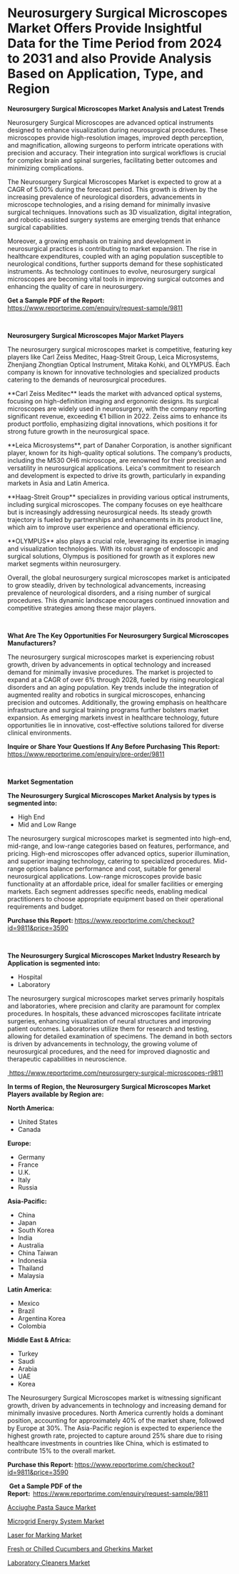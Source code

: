 <p><h1>Neurosurgery Surgical Microscopes Market Offers Provide Insightful Data for the Time Period from 2024 to 2031 and also Provide Analysis Based on Application, Type, and Region</h1></p><p><strong>Neurosurgery Surgical Microscopes Market Analysis and Latest Trends</strong></p>
<p><p>Neurosurgery Surgical Microscopes are advanced optical instruments designed to enhance visualization during neurosurgical procedures. These microscopes provide high-resolution images, improved depth perception, and magnification, allowing surgeons to perform intricate operations with precision and accuracy. Their integration into surgical workflows is crucial for complex brain and spinal surgeries, facilitating better outcomes and minimizing complications.</p><p>The Neurosurgery Surgical Microscopes Market is expected to grow at a CAGR of 5.00% during the forecast period. This growth is driven by the increasing prevalence of neurological disorders, advancements in microscope technologies, and a rising demand for minimally invasive surgical techniques. Innovations such as 3D visualization, digital integration, and robotic-assisted surgery systems are emerging trends that enhance surgical capabilities.</p><p>Moreover, a growing emphasis on training and development in neurosurgical practices is contributing to market expansion. The rise in healthcare expenditures, coupled with an aging population susceptible to neurological conditions, further supports demand for these sophisticated instruments. As technology continues to evolve, neurosurgery surgical microscopes are becoming vital tools in improving surgical outcomes and enhancing the quality of care in neurosurgery.</p></p>
<p><strong>Get a Sample PDF of the Report:&nbsp;</strong> <a href="https://www.reportprime.com/enquiry/request-sample/9811?utm_campaign=1259&utm_medium=2&utm_source=Github&utm_content=ia&utm_term=10102024&utm_id=neurosurgery-surgical-microscopes">https://www.reportprime.com/enquiry/request-sample/9811</a></p>
<p>&nbsp;</p>
<p><strong>Neurosurgery Surgical Microscopes Major Market Players</strong></p>
<p><p>The neurosurgery surgical microscopes market is competitive, featuring key players like Carl Zeiss Meditec, Haag-Streit Group, Leica Microsystems, Zhenjiang Zhongtian Optical Instrument, Mitaka Kohki, and OLYMPUS. Each company is known for innovative technologies and specialized products catering to the demands of neurosurgical procedures.</p><p>**Carl Zeiss Meditec** leads the market with advanced optical systems, focusing on high-definition imaging and ergonomic designs. Its surgical microscopes are widely used in neurosurgery, with the company reporting significant revenue, exceeding €1 billion in 2022. Zeiss aims to enhance its product portfolio, emphasizing digital innovations, which positions it for strong future growth in the neurosurgical space.</p><p>**Leica Microsystems**, part of Danaher Corporation, is another significant player, known for its high-quality optical solutions. The company’s products, including the M530 OH6 microscope, are renowned for their precision and versatility in neurosurgical applications. Leica's commitment to research and development is expected to drive its growth, particularly in expanding markets in Asia and Latin America.</p><p>**Haag-Streit Group** specializes in providing various optical instruments, including surgical microscopes. The company focuses on eye healthcare but is increasingly addressing neurosurgical needs. Its steady growth trajectory is fueled by partnerships and enhancements in its product line, which aim to improve user experience and operational efficiency.</p><p>**OLYMPUS** also plays a crucial role, leveraging its expertise in imaging and visualization technologies. With its robust range of endoscopic and surgical solutions, Olympus is positioned for growth as it explores new market segments within neurosurgery.</p><p>Overall, the global neurosurgery surgical microscopes market is anticipated to grow steadily, driven by technological advancements, increasing prevalence of neurological disorders, and a rising number of surgical procedures. This dynamic landscape encourages continued innovation and competitive strategies among these major players.</p></p>
<p>&nbsp;</p>
<p><strong>What Are The Key Opportunities For Neurosurgery Surgical Microscopes Manufacturers?</strong></p>
<p><p>The neurosurgery surgical microscopes market is experiencing robust growth, driven by advancements in optical technology and increased demand for minimally invasive procedures. The market is projected to expand at a CAGR of over 6% through 2028, fueled by rising neurological disorders and an aging population. Key trends include the integration of augmented reality and robotics in surgical microscopes, enhancing precision and outcomes. Additionally, the growing emphasis on healthcare infrastructure and surgical training programs further bolsters market expansion. As emerging markets invest in healthcare technology, future opportunities lie in innovative, cost-effective solutions tailored for diverse clinical environments.</p></p>
<p><strong>Inquire or Share Your Questions If Any Before Purchasing This Report:</strong> <a href="https://www.reportprime.com/enquiry/pre-order/9811?utm_campaign=1259&utm_medium=2&utm_source=Github&utm_content=ia&utm_term=10102024&utm_id=neurosurgery-surgical-microscopes">https://www.reportprime.com/enquiry/pre-order/9811</a></p>
<p>&nbsp;</p>
<p><strong>Market Segmentation</strong></p>
<p><strong>The Neurosurgery Surgical Microscopes Market Analysis by types is segmented into:</strong></p>
<p><ul><li>High End</li><li>Mid and Low Range</li></ul></p>
<p><p>The neurosurgery surgical microscopes market is segmented into high-end, mid-range, and low-range categories based on features, performance, and pricing. High-end microscopes offer advanced optics, superior illumination, and superior imaging technology, catering to specialized procedures. Mid-range options balance performance and cost, suitable for general neurosurgical applications. Low-range microscopes provide basic functionality at an affordable price, ideal for smaller facilities or emerging markets. Each segment addresses specific needs, enabling medical practitioners to choose appropriate equipment based on their operational requirements and budget.</p></p>
<p><strong>Purchase this Report:&nbsp;</strong><a href="https://www.reportprime.com/checkout?id=9811&price=3590&utm_campaign=1259&utm_medium=2&utm_source=Github&utm_content=ia&utm_term=10102024&utm_id=neurosurgery-surgical-microscopes">https://www.reportprime.com/checkout?id=9811&price=3590</a></p>
<p>&nbsp;</p>
<p><strong>The Neurosurgery Surgical Microscopes Market Industry Research by Application is segmented into:</strong></p>
<p><ul><li>Hospital</li><li>Laboratory</li></ul></p>
<p><p>The neurosurgery surgical microscopes market serves primarily hospitals and laboratories, where precision and clarity are paramount for complex procedures. In hospitals, these advanced microscopes facilitate intricate surgeries, enhancing visualization of neural structures and improving patient outcomes. Laboratories utilize them for research and testing, allowing for detailed examination of specimens. The demand in both sectors is driven by advancements in technology, the growing volume of neurosurgical procedures, and the need for improved diagnostic and therapeutic capabilities in neuroscience.</p></p>
<p><a href="https://www.reportprime.com/neurosurgery-surgical-microscopes-r9811?utm_campaign=1259&utm_medium=2&utm_source=Github&utm_content=ia&utm_term=10102024&utm_id=neurosurgery-surgical-microscopes">&nbsp;https://www.reportprime.com/neurosurgery-surgical-microscopes-r9811</a></p>
<p><strong>In terms of Region, the Neurosurgery Surgical Microscopes Market Players available by Region are:</strong></p>
<p>
    <p> <strong> North America: </strong>
        <ul>
            <li>United States</li>
            <li>Canada</li>
        </ul>
        </p> 
    <p> <strong> Europe: </strong>
        <ul>
            <li>Germany</li>
            <li>France</li>
            <li>U.K.</li>
            <li>Italy</li>
            <li>Russia</li>
        </ul>
        </p> 
    <p> <strong> Asia-Pacific: </strong>
        <ul>
            <li>China</li>
            <li>Japan</li>
            <li>South Korea</li>
            <li>India</li>
            <li>Australia</li>
            <li>China Taiwan</li>
            <li>Indonesia</li>
            <li>Thailand</li>
            <li>Malaysia</li>
        </ul>
        </p> 
    <p> <strong> Latin America: </strong>
        <ul>
            <li>Mexico</li>
            <li>Brazil</li>
            <li>Argentina Korea</li>
            <li>Colombia</li>
        </ul>
        </p> 
    <p> <strong> Middle East & Africa: </strong>
        <ul>
            <li>Turkey</li>
            <li>Saudi</li>
            <li>Arabia</li>
            <li>UAE</li>
            <li>Korea</li>
        </ul>
    </p>
    </p>
<p><p>The Neurosurgery Surgical Microscopes market is witnessing significant growth, driven by advancements in technology and increasing demand for minimally invasive procedures. North America currently holds a dominant position, accounting for approximately 40% of the market share, followed by Europe at 30%. The Asia-Pacific region is expected to experience the highest growth rate, projected to capture around 25% share due to rising healthcare investments in countries like China, which is estimated to contribute 15% to the overall market.</p></p>
<p><strong>Purchase this Report: </strong><a href="https://www.reportprime.com/checkout?id=9811&price=3590&utm_campaign=1259&utm_medium=2&utm_source=Github&utm_content=ia&utm_term=10102024&utm_id=neurosurgery-surgical-microscopes">https://www.reportprime.com/checkout?id=9811&price=3590</a></p>
<p>&nbsp;<strong>Get a Sample PDF of the Report:&nbsp;&nbsp;</strong><a href="https://www.reportprime.com/enquiry/request-sample/9811?utm_campaign=1259&utm_medium=2&utm_source=Github&utm_content=ia&utm_term=10102024&utm_id=neurosurgery-surgical-microscopes">https://www.reportprime.com/enquiry/request-sample/9811</a></p>
<p><strong></strong></p>
<p><p><a href="https://issuu.com/reportprime-2/docs/acciughe-pasta-sauce-market-size-20_cb2348426aced8?utm_campaign=1259&utm_medium=2&utm_source=Github&utm_content=ia&utm_term=10102024&utm_id=neurosurgery-surgical-microscopes">Acciughe Pasta Sauce Market</a></p><p><a href="https://www.linkedin.com/pulse/global-microgrid-energy-system-market-sector2024-2031-metrics-vbyqe?utm_campaign=1259&utm_medium=2&utm_source=Github&utm_content=ia&utm_term=10102024&utm_id=neurosurgery-surgical-microscopes">Microgrid Energy System Market</a></p><p><a href="https://www.linkedin.com/pulse/deep-dive-laser-marking-market-itstrends-segmentation-competitive-0rmdf?utm_campaign=1259&utm_medium=2&utm_source=Github&utm_content=ia&utm_term=10102024&utm_id=neurosurgery-surgical-microscopes">Laser for Marking Market</a></p><p><a href="https://issuu.com/reportprime-2/docs/fresh-or-chilled-cucumbers-and-gher_39b412e4f382f2?utm_campaign=1259&utm_medium=2&utm_source=Github&utm_content=ia&utm_term=10102024&utm_id=neurosurgery-surgical-microscopes">Fresh or Chilled Cucumbers and Gherkins Market</a></p><p><a href="https://www.linkedin.com/pulse/laboratory-cleaners-market-share-size-trends-industry-analysis-ieg2e?utm_campaign=1259&utm_medium=2&utm_source=Github&utm_content=ia&utm_term=10102024&utm_id=neurosurgery-surgical-microscopes">Laboratory Cleaners Market</a></p></p>